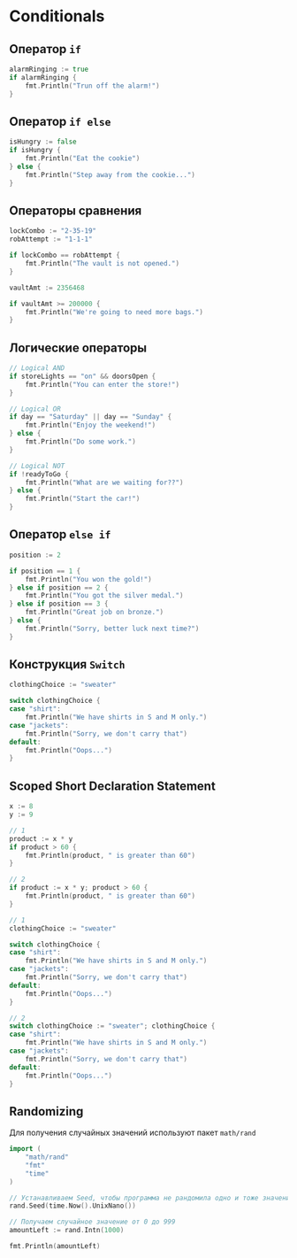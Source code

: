 # Conditionals

## Оператор `if`

```go
alarmRinging := true
if alarmRinging {
	fmt.Println("Trun off the alarm!")
}
```

## Оператор `if else`

```go
isHungry := false
if isHungry {
	fmt.Println("Eat the cookie")
} else {
	fmt.Println("Step away from the cookie...")
}
```

## Операторы сравнения

```go
lockCombo := "2-35-19"
robAttempt := "1-1-1"

if lockCombo == robAttempt {
	fmt.Println("The vault is not opened.")
}
```

```go
vaultAmt := 2356468

if vaultAmt >= 200000 {
	fmt.Println("We're going to need more bags.")
}
```

## Логические операторы

```go
// Logical AND
if storeLights == "on" && doorsOpen {
	fmt.Println("You can enter the store!")
}

// Logical OR
if day == "Saturday" || day == "Sunday" {
	fmt.Println("Enjoy the weekend!")
} else {
	fmt.Println("Do some work.")
}

// Logical NOT
if !readyToGo {
	fmt.Println("What are we waiting for??")
} else {
	fmt.Println("Start the car!")
}
```

## Оператор `else if`

```go
position := 2

if position == 1 {
	fmt.Println("You won the gold!")
} else if position == 2 {
	fmt.Println("You got the silver medal.")
} else if position == 3 {
	fmt.Println("Great job on bronze.")
} else {
	fmt.Println("Sorry, better luck next time?")
}
```

## Конструкция `Switch`

```go
clothingChoice := "sweater"

switch clothingChoice {
case "shirt":
	fmt.Println("We have shirts in S and M only.")
case "jackets":
	fmt.Println("Sorry, we don't carry that")
default:
	fmt.Println("Oops...")
}
```

## Scoped Short Declaration Statement

```go
x := 8
y := 9

// 1
product := x * y
if product > 60 {
	fmt.Println(product, " is greater than 60")
}

// 2
if product := x * y; product > 60 {
	fmt.Println(product, " is greater than 60")
}
```

```go
// 1
clothingChoice := "sweater"

switch clothingChoice {
case "shirt":
	fmt.Println("We have shirts in S and M only.")
case "jackets":
	fmt.Println("Sorry, we don't carry that")
default:
	fmt.Println("Oops...")
}

// 2
switch clothingChoice := "sweater"; clothingChoice {
case "shirt":
	fmt.Println("We have shirts in S and M only.")
case "jackets":
	fmt.Println("Sorry, we don't carry that")
default:
	fmt.Println("Oops...")
}
```

## Randomizing

Для получения случайных значений используют пакет `math/rand`

```go
import (
	"math/rand"
	"fmt"
	"time"
)

// Устанавливаем Seed, чтобы программа не рандомила одно и тоже значение
rand.Seed(time.Now().UnixNano())

// Получаем случайное значение от 0 до 999
amountLeft := rand.Intn(1000)

fmt.Println(amountLeft)
```

